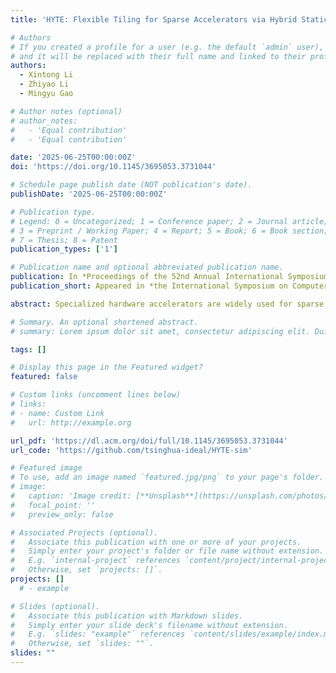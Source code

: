 ```yaml
---
title: 'HYTE: Flexible Tiling for Sparse Accelerators via Hybrid Static-Dynamic Approaches'

# Authors
# If you created a profile for a user (e.g. the default `admin` user), write the username (folder name) here
# and it will be replaced with their full name and linked to their profile.
authors:
  - Xintong Li
  - Zhiyao Li
  - Mingyu Gao

# Author notes (optional)
# author_notes:
#   - 'Equal contribution'
#   - 'Equal contribution'

date: '2025-06-25T00:00:00Z'
doi: 'https://doi.org/10.1145/3695053.3731044'

# Schedule page publish date (NOT publication's date).
publishDate: '2025-06-25T00:00:00Z'

# Publication type.
# Legend: 0 = Uncategorized; 1 = Conference paper; 2 = Journal article;
# 3 = Preprint / Working Paper; 4 = Report; 5 = Book; 6 = Book section;
# 7 = Thesis; 8 = Patent
publication_types: ['1']

# Publication name and optional abbreviated publication name.
publication: In *Proceedings of the 52nd Annual International Symposium on Computer Architecture*
publication_short: Appeared in *the International Symposium on Computer Architecture (ISCA) 2025*

abstract: Specialized hardware accelerators are widely used for sparse tensor computations. For very large tensors that do not fit in on-chip buffers, tiling is a promising solution to improve data reuse on these sparse accelerators. Nevertheless, existing tiling strategies on sparse accelerators are either purely dynamic and suffering from high design complexity, or purely static and using simple heuristics with insufficient adaptivity. In addition, they have not extensively explored the full design space of tiling to identify the optimal schemes, nor have they supported efficient management of the non-negligible metadata needed for tiling. We propose HYTE, a hybrid static-dynamic framework to enable flexible and efficient tiling on sparse accelerators. HYTE relies on a static offline scheduler to first identify a near-optimal initial tiling scheme through effective and lightweight sampling. The tile size and shape, the dimension iteration order across different tiles, and the buffer allocation policies can all be flexibly configured to adapt to the specific data sparsity patterns. Then at runtime, HYTE supports efficient management of the tiling metadata in both the off-chip memory and the on-chip buffer, as well as a technique of dynamic tuning on the tile shape to ensure high buffer utilization in the presence of highly varying local data patterns. Our evaluation shows that HYTE outperforms state-of-the-art sparse tiling strategies by 3.3× to 6.2× on average for diverse sparse matrices.

# Summary. An optional shortened abstract.
# summary: Lorem ipsum dolor sit amet, consectetur adipiscing elit. Duis posuere tellus ac convallis placerat. Proin tincidunt magna sed ex sollicitudin condimentum.

tags: []

# Display this page in the Featured widget?
featured: false

# Custom links (uncomment lines below)
# links:
# - name: Custom Link
#   url: http://example.org

url_pdf: 'https://dl.acm.org/doi/full/10.1145/3695053.3731044'
url_code: 'https://github.com/tsinghua-ideal/HYTE-sim'

# Featured image
# To use, add an image named `featured.jpg/png` to your page's folder.
# image:
#   caption: 'Image credit: [**Unsplash**](https://unsplash.com/photos/pLCdAaMFLTE)'
#   focal_point: ''
#   preview_only: false

# Associated Projects (optional).
#   Associate this publication with one or more of your projects.
#   Simply enter your project's folder or file name without extension.
#   E.g. `internal-project` references `content/project/internal-project/index.md`.
#   Otherwise, set `projects: []`.
projects: []
  # - example

# Slides (optional).
#   Associate this publication with Markdown slides.
#   Simply enter your slide deck's filename without extension.
#   E.g. `slides: "example"` references `content/slides/example/index.md`.
#   Otherwise, set `slides: ""`.
slides: ""
---
```

